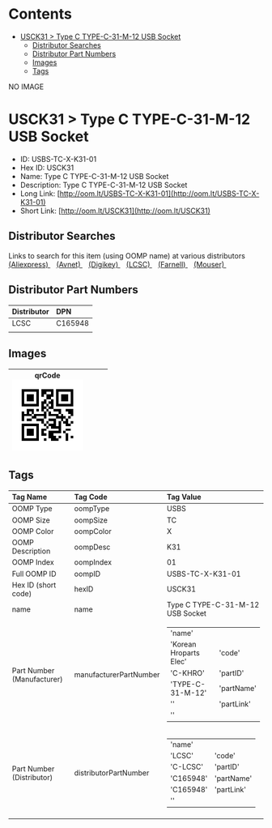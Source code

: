 



Contents
========

* [USCK31 > Type C TYPE-C-31-M-12 USB Socket](#usck31--type-c-type-c-31-m-12-usb-socket)
	* [Distributor Searches](#distributor-searches)
	* [Distributor Part Numbers](#distributor-part-numbers)
	* [Images](#images)
	* [Tags](#tags)
  
NO IMAGE  
# USCK31 > Type C TYPE-C-31-M-12 USB Socket

- ID: USBS-TC-X-K31-01
- Hex ID: USCK31
- Name: Type C TYPE-C-31-M-12 USB Socket
- Description: Type C TYPE-C-31-M-12 USB Socket
- Long Link: [http://oom.lt/USBS-TC-X-K31-01](http://oom.lt/USBS-TC-X-K31-01)
- Short Link: [http://oom.lt/USCK31](http://oom.lt/USCK31)

## Distributor Searches
  
Links to search for this item (using OOMP name) at various distributors  
[(Aliexpress) ](https://www.aliexpress.com/wholesale?SearchText=1117Type+C+TYPE-C-31-M-12+USB+Socket)&nbsp;&nbsp;&nbsp;[(Avnet) ](https://www.avnet.com/shop/us/search/Type+C+TYPE-C-31-M-12+USB+Socket)&nbsp;&nbsp;&nbsp;[(Digikey) ](https://www.digikey.co.uk/en/products/result?s=Type+C+TYPE-C-31-M-12+USB+Socket)&nbsp;&nbsp;&nbsp;[(LCSC) ](https://www.lcsc.com/search?q=Type+C+TYPE-C-31-M-12+USB+Socket)&nbsp;&nbsp;&nbsp;[(Farnell) ](https://uk.farnell.com/search?st=Type+C+TYPE-C-31-M-12+USB+Socket)&nbsp;&nbsp;&nbsp;[(Mouser) ](https://www.mouser.com/c/?q=Type+C+TYPE-C-31-M-12+USB+Socket)&nbsp;&nbsp;&nbsp;
## Distributor Part Numbers
  

|Distributor|DPN|
| :--- | :--- |
|LCSC|C165948|
|||

## Images
  

|qrCode<br>[![](https://raw.githubusercontent.com/oomlout/oomlout_OOMP_parts_V2/main/USBS/TC/X/K31/01/qrCode_140.png)](https://github.com/oomlout/oomlout_OOMP_parts_V2/tree/main/USBS/TC/X/K31/01/qrCode.png)||||
| :---: | :---: | :---: | :---: |

## Tags
  

|Tag Name|Tag Code|Tag Value|
| :--- | :--- | :--- |
|OOMP Type|oompType|USBS|
|OOMP Size|oompSize|TC|
|OOMP Color|oompColor|X|
|OOMP Description|oompDesc|K31|
|OOMP Index|oompIndex|01|
|Full OOMP ID|oompID|USBS-TC-X-K31-01|
|Hex ID (short code)|hexID|USCK31|
|name|name|Type C TYPE-C-31-M-12 USB Socket|
|Part Number (Manufacturer)|manufacturerPartNumber|<table><tr><td>'name'</td></tr><tr><td> 'Korean Hroparts Elec'</td><td> 'code'</td></tr><tr><td> 'C-KHRO'</td><td> 'partID'</td></tr><tr><td> 'TYPE-C-31-M-12'</td><td> 'partName'</td></tr><tr><td> ''</td><td> 'partLink'</td></tr><tr><td> ''</td></tr></table>|
|Part Number (Distributor)|distributorPartNumber|<table><tr><td>'name'</td></tr><tr><td> 'LCSC'</td><td> 'code'</td></tr><tr><td> 'C-LCSC'</td><td> 'partID'</td></tr><tr><td> 'C165948'</td><td> 'partName'</td></tr><tr><td> 'C165948'</td><td> 'partLink'</td></tr><tr><td> ''</td></tr></table>|
||||

